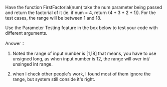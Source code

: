 >
Have the function FirstFactorial(num) take the num parameter being passed
and return the factorial of it (ie. if num = 4, return (4 * 3 * 2 * 1)).
For the test cases, the range will be between 1 and 18.

Use the Parameter Testing feature in the box below to test your code with different arguments.


Answer：

1. Noted the range of input number is [1,18]
that means, you have to use unsigned long, as when input number is 12, the range will over int/ unsinged int range.

2. when I check other people's work, I found most of them ignore the range, but system still conside it's right.
